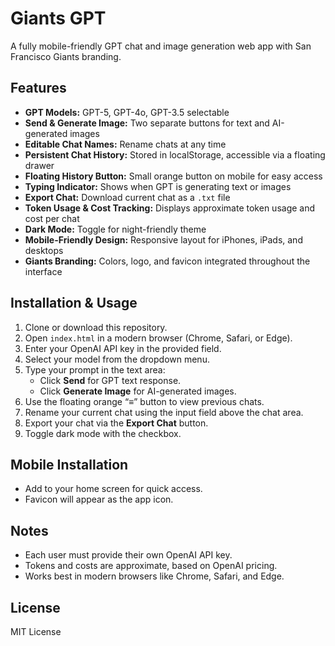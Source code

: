 # Giants GPT

A fully mobile-friendly GPT chat and image generation web app with San Francisco Giants branding.

## Features

- **GPT Models:** GPT-5, GPT-4o, GPT-3.5 selectable
- **Send & Generate Image:** Two separate buttons for text and AI-generated images
- **Editable Chat Names:** Rename chats at any time
- **Persistent Chat History:** Stored in localStorage, accessible via a floating drawer
- **Floating History Button:** Small orange button on mobile for easy access
- **Typing Indicator:** Shows when GPT is generating text or images
- **Export Chat:** Download current chat as a `.txt` file
- **Token Usage & Cost Tracking:** Displays approximate token usage and cost per chat
- **Dark Mode:** Toggle for night-friendly theme
- **Mobile-Friendly Design:** Responsive layout for iPhones, iPads, and desktops
- **Giants Branding:** Colors, logo, and favicon integrated throughout the interface

## Installation & Usage

1. Clone or download this repository.
2. Open `index.html` in a modern browser (Chrome, Safari, or Edge).
3. Enter your OpenAI API key in the provided field.
4. Select your model from the dropdown menu.
5. Type your prompt in the text area:
    - Click **Send** for GPT text response.
    - Click **Generate Image** for AI-generated images.
6. Use the floating orange “≡” button to view previous chats.
7. Rename your current chat using the input field above the chat area.
8. Export your chat via the **Export Chat** button.
9. Toggle dark mode with the checkbox.

## Mobile Installation

- Add to your home screen for quick access.
- Favicon will appear as the app icon.

## Notes

- Each user must provide their own OpenAI API key.
- Tokens and costs are approximate, based on OpenAI pricing.
- Works best in modern browsers like Chrome, Safari, and Edge.

## License

MIT License
